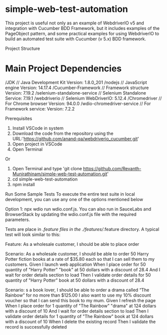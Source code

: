 # simple-web-test-automation

This project is useful not only as an example of WebdriverIO v5 and integration with Cucumber BDD Framework, but it includes examples of the PageObject pattern, and some practical examples for using WebdriverIO to build an automated test suite with Cucumber (v 5.x) BDD framework.

Project Structure


# Main Project Dependencies
/JDK                         // Java Development Kit Version: 1.8.0_201
/nodejs                      // JavaScript engine Version: 14.17.4
/Cucumber-Framework          // Framework structure Version: 7.19.2
/selenium-standalone-service // Selenium Standalone Service: 7.19.1
/webdriverio                 // Selenium WebDriverIO: 5.12.4
/Chromedriver                // For Chrome browser Version: 94.0.0
/wdio-chromedriver-service   // For Framework service: Version: 7.2.2

Prerequisites
1. Install VSCode in system
2. Download the code from the repository using the URL:'https://github.com/anand-qa/webdriverio_cucumber.git'
3. Open project in VSCode
4. Open Terminal

Or 
1. Open Terminal and type 'git clone https://github.com/Revanth-Munirathinam/simple-web-test-automation.git'
2. cd simple-web-test-automation
3. npm install

Run Some Sample Tests
To execute the entire test suite in local development, you can use any one of the options mentioned below

Option 1: npx wdio run wdio.conf.js. You can also run in SauceLabs and BrowserStack by updating the wdio.conf.js file with the required parameters.

Tests are place in *.feature files in the ./features/*.feature directory. A typical test will look similar to this:

Feature: As a wholesale customer, I should be able to place order 

Scenario: As a wholesale customer, I should be able to order 50 Harry Potter fiction books at a rate of $35.80 each so that I can sell them to my customers.
  Given I launch web application
  When I place order for 50 quantity of "Harry Potter" "book" at 50 dollars with a discount of 28.4
    And I wait for order details section to load
  Then I validate order details for 50 quantity of "Harry Potter" book at 50 dollars with a discount of 28.4


Scenario: s a book lover, I should be able to order a drama called “The Rainbow” for no more than $125.00 I also want to use my 10% discount voucher so that I can send this book to my mum.
 Given I refresh the page
 When I place order for 1 quantity of "The Rainbow" "drama" at 124 dollars with a discount of 10
    And I wait for order details section to load
  Then I validate order details for 1 quantity of "The Rainbow" book at 124 dollars with a discount of 10
  When I delete the existing record
  Then I validate the record is successfully deleted

